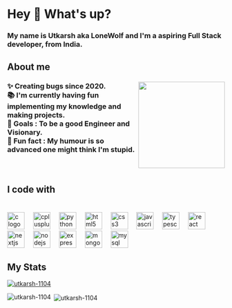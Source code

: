 <h1 align="left">Hey 👋 What's up?</h1>

###

<h3 align="left">My name is Utkarsh aka LoneWolf and I'm a aspiring Full Stack developer, from India.</h3>

###

<h2 align="left">About me</h2>

###

<img align="right" height="200" src="https://github.com/Utkarsh-1104/Utkarsh-1104/assets/90772125/12321613-9566-43b8-9fdd-df18fbfec60f"  />

###

<h3 align="left">✨ Creating bugs since 2020.<br>📚 I'm currently having fun implementing my knowledge and making projects.<br>🎯 Goals : To be a good Engineer and Visionary.<br>🎲 Fun fact : My humour is so advanced one might think I'm stupid.</h3>

###

<br clear="both">

<h2 align="left">I code with</h2>

###

<br clear="both">

<div align="left">
  <img src="https://cdn.jsdelivr.net/gh/devicons/devicon/icons/c/c-original.svg" height="40" alt="c logo"  />
  <img width="12" />
  <img src="https://cdn.jsdelivr.net/gh/devicons/devicon/icons/cplusplus/cplusplus-original.svg" height="40" alt="cplusplus logo"  />
  <img width="12" />
  <img src="https://cdn.jsdelivr.net/gh/devicons/devicon/icons/python/python-original.svg" height="40" alt="python logo"  />
  <img width="12" />
  <img src="https://cdn.jsdelivr.net/gh/devicons/devicon/icons/html5/html5-original.svg" height="40" alt="html5 logo"  />
  <img width="12" />
  <img src="https://cdn.jsdelivr.net/gh/devicons/devicon/icons/css3/css3-original.svg" height="40" alt="css3 logo"  />
  <img width="12" />
  <img src="https://cdn.jsdelivr.net/gh/devicons/devicon/icons/javascript/javascript-original.svg" height="40" alt="javascript logo"  />
  <img width="12" />
  <img src="https://cdn.jsdelivr.net/gh/devicons/devicon/icons/typescript/typescript-original.svg" height="40" alt="typescript logo"  />
  <img width="12" />
  <img src="https://cdn.jsdelivr.net/gh/devicons/devicon/icons/react/react-original.svg" height="40" alt="react logo"  />
  <img width="12" />
  <img src="https://skillicons.dev/icons?i=nextjs" height="40" alt="nextjs logo"  />
  <img width="12" />
  <img src="https://cdn.jsdelivr.net/gh/devicons/devicon/icons/nodejs/nodejs-original.svg" height="40" alt="nodejs logo"  />
  <img width="12" />
  <img src="https://skillicons.dev/icons?i=express" height="40" alt="express logo"  />
  <img width="12" />
  <img src="https://cdn.jsdelivr.net/gh/devicons/devicon/icons/mongodb/mongodb-original.svg" height="40" alt="mongodb logo"  />
  <img width="12" />
  <img src="https://cdn.simpleicons.org/mysql/4479A1" height="40" alt="mysql logo"  />
</div>

###

<h2 align="left">My Stats</h2>

<p align="left"> <a href="https://github.com/ryo-ma/github-profile-trophy"><img src="https://github-profile-trophy.vercel.app/?username=utkarsh-1104" alt="utkarsh-1104" /></a> </p>

<p><img align="left" src="https://github-readme-stats.vercel.app/api/top-langs?username=utkarsh-1104&show_icons=true&locale=en&layout=compact" alt="utkarsh-1104" /></p>

<p>&nbsp;<img align="center" src="https://github-readme-stats.vercel.app/api?username=utkarsh-1104&show_icons=true&locale=en" alt="utkarsh-1104" /></p>

